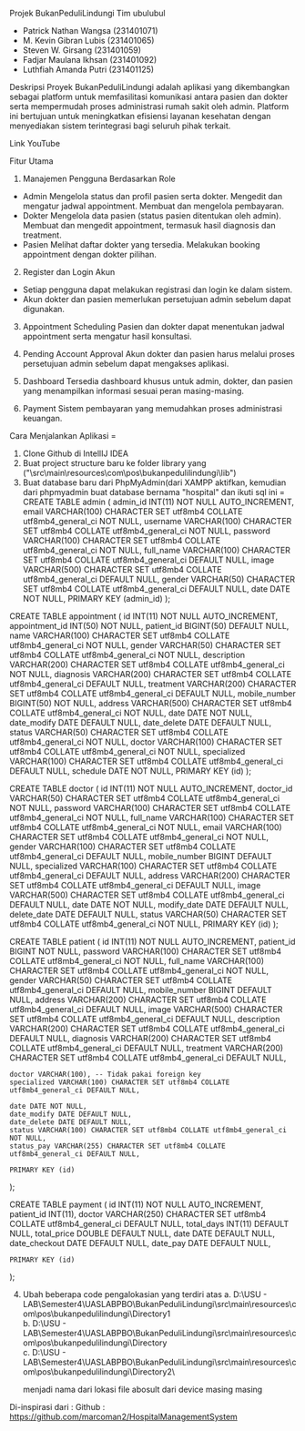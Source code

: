 Projek BukanPeduliLindungi
Tim ubulubul
- Patrick Nathan Wangsa (231401071)
- M. Kevin Gibran Lubis (231401065)
- Steven W. Girsang (231401059)
- Fadjar Maulana Ikhsan (231401092)
- Luthfiah Amanda Putri (231401125)

Deskripsi Proyek
BukanPeduliLindungi adalah aplikasi yang dikembangkan sebagai platform untuk memfasilitasi komunikasi antara pasien dan dokter serta mempermudah proses administrasi rumah sakit oleh admin. Platform ini bertujuan untuk meningkatkan efisiensi layanan kesehatan dengan menyediakan sistem terintegrasi bagi seluruh pihak terkait.

Link YouTube

Fitur Utama
1. Manajemen Pengguna Berdasarkan Role
- Admin
    Mengelola status dan profil pasien serta dokter.
    Mengedit dan mengatur jadwal appointment.
    Membuat dan mengelola pembayaran.
- Dokter
    Mengelola data pasien (status pasien ditentukan oleh admin).
    Membuat dan mengedit appointment, termasuk hasil diagnosis dan treatment.
- Pasien
    Melihat daftar dokter yang tersedia.
    Melakukan booking appointment dengan dokter pilihan.

2. Register dan Login Akun
- Setiap pengguna dapat melakukan registrasi dan login ke dalam sistem.
- Akun dokter dan pasien memerlukan persetujuan admin sebelum dapat digunakan.

3. Appointment Scheduling
    Pasien dan dokter dapat menentukan jadwal appointment serta mengatur hasil konsultasi.

4. Pending Account Approval
    Akun dokter dan pasien harus melalui proses persetujuan admin sebelum dapat mengakses aplikasi.

5. Dashboard
    Tersedia dashboard khusus untuk admin, dokter, dan pasien yang menampilkan informasi sesuai peran masing-masing.

6. Payment
    Sistem pembayaran yang memudahkan proses administrasi keuangan.

Cara Menjalankan Aplikasi = 
1. Clone Github di IntellIJ IDEA
2. Buat project structure baru ke folder library yang  ("\src\main\resources\com\pos\bukanpedulilindungi\lib")
3. Buat database baru dari PhpMyAdmin(dari XAMPP aktifkan, kemudian dari phpmyadmin buat database bernama "hospital" dan ikuti sql ini =
   CREATE TABLE admin (
    admin_id INT(11) NOT NULL AUTO_INCREMENT,
    email VARCHAR(100) CHARACTER SET utf8mb4 COLLATE utf8mb4_general_ci NOT NULL,
    username VARCHAR(100) CHARACTER SET utf8mb4 COLLATE utf8mb4_general_ci NOT NULL,
    password VARCHAR(100) CHARACTER SET utf8mb4 COLLATE utf8mb4_general_ci NOT NULL,
    full_name VARCHAR(100) CHARACTER SET utf8mb4 COLLATE utf8mb4_general_ci DEFAULT NULL,
    image VARCHAR(500) CHARACTER SET utf8mb4 COLLATE utf8mb4_general_ci DEFAULT NULL,
    gender VARCHAR(50) CHARACTER SET utf8mb4 COLLATE utf8mb4_general_ci DEFAULT NULL,
    date DATE NOT NULL,
    PRIMARY KEY (admin_id)
);

CREATE TABLE appointment (
    id INT(11) NOT NULL AUTO_INCREMENT,
    appointment_id INT(50) NOT NULL,
    patient_id BIGINT(50) DEFAULT NULL,
    name VARCHAR(100) CHARACTER SET utf8mb4 COLLATE utf8mb4_general_ci NOT NULL,
    gender VARCHAR(50) CHARACTER SET utf8mb4 COLLATE utf8mb4_general_ci NOT NULL,
    description VARCHAR(200) CHARACTER SET utf8mb4 COLLATE utf8mb4_general_ci NOT NULL,
    diagnosis VARCHAR(200) CHARACTER SET utf8mb4 COLLATE utf8mb4_general_ci DEFAULT NULL,
    treatment VARCHAR(200) CHARACTER SET utf8mb4 COLLATE utf8mb4_general_ci DEFAULT NULL,
    mobile_number BIGINT(50) NOT NULL,
    address VARCHAR(500) CHARACTER SET utf8mb4 COLLATE utf8mb4_general_ci NOT NULL,
    date DATE NOT NULL,
    date_modify DATE DEFAULT NULL,
    date_delete DATE DEFAULT NULL,
    status VARCHAR(50) CHARACTER SET utf8mb4 COLLATE utf8mb4_general_ci NOT NULL,
    doctor VARCHAR(100) CHARACTER SET utf8mb4 COLLATE utf8mb4_general_ci NOT NULL,
    specialized VARCHAR(100) CHARACTER SET utf8mb4 COLLATE utf8mb4_general_ci DEFAULT NULL,
    schedule DATE NOT NULL,
    PRIMARY KEY (id)
);

CREATE TABLE doctor (
    id INT(11) NOT NULL AUTO_INCREMENT,
    doctor_id VARCHAR(50) CHARACTER SET utf8mb4 COLLATE utf8mb4_general_ci NOT NULL,
    password VARCHAR(100) CHARACTER SET utf8mb4 COLLATE utf8mb4_general_ci NOT NULL,
    full_name VARCHAR(100) CHARACTER SET utf8mb4 COLLATE utf8mb4_general_ci NOT NULL,
    email VARCHAR(100) CHARACTER SET utf8mb4 COLLATE utf8mb4_general_ci NOT NULL,
    gender VARCHAR(100) CHARACTER SET utf8mb4 COLLATE utf8mb4_general_ci DEFAULT NULL,
    mobile_number BIGINT DEFAULT NULL,
    specialized VARCHAR(100) CHARACTER SET utf8mb4 COLLATE utf8mb4_general_ci DEFAULT NULL,
    address VARCHAR(200) CHARACTER SET utf8mb4 COLLATE utf8mb4_general_ci DEFAULT NULL,
    image VARCHAR(500) CHARACTER SET utf8mb4 COLLATE utf8mb4_general_ci DEFAULT NULL,
    date DATE NOT NULL,
    modify_date DATE DEFAULT NULL,
    delete_date DATE DEFAULT NULL,
    status VARCHAR(50) CHARACTER SET utf8mb4 COLLATE utf8mb4_general_ci NOT NULL,
    PRIMARY KEY (id)
);

CREATE TABLE patient (
    id INT(11) NOT NULL AUTO_INCREMENT,
    patient_id BIGINT NOT NULL,
    password VARCHAR(100) CHARACTER SET utf8mb4 COLLATE utf8mb4_general_ci NOT NULL,
    full_name VARCHAR(100) CHARACTER SET utf8mb4 COLLATE utf8mb4_general_ci NOT NULL,
    gender VARCHAR(50) CHARACTER SET utf8mb4 COLLATE utf8mb4_general_ci DEFAULT NULL,
    mobile_number BIGINT DEFAULT NULL,
    address VARCHAR(200) CHARACTER SET utf8mb4 COLLATE utf8mb4_general_ci DEFAULT NULL,
    image VARCHAR(500) CHARACTER SET utf8mb4 COLLATE utf8mb4_general_ci DEFAULT NULL,
    description VARCHAR(200) CHARACTER SET utf8mb4 COLLATE utf8mb4_general_ci DEFAULT NULL,
    diagnosis VARCHAR(200) CHARACTER SET utf8mb4 COLLATE utf8mb4_general_ci DEFAULT NULL,
    treatment VARCHAR(200) CHARACTER SET utf8mb4 COLLATE utf8mb4_general_ci DEFAULT NULL,
    
    doctor VARCHAR(100), -- Tidak pakai foreign key
    specialized VARCHAR(100) CHARACTER SET utf8mb4 COLLATE utf8mb4_general_ci DEFAULT NULL,

    date DATE NOT NULL,
    date_modify DATE DEFAULT NULL,
    date_delete DATE DEFAULT NULL,
    status VARCHAR(100) CHARACTER SET utf8mb4 COLLATE utf8mb4_general_ci NOT NULL,
    status_pay VARCHAR(255) CHARACTER SET utf8mb4 COLLATE utf8mb4_general_ci DEFAULT NULL,

    PRIMARY KEY (id)
);

CREATE TABLE payment (
    id INT(11) NOT NULL AUTO_INCREMENT,
    patient_id INT(11),
    doctor VARCHAR(250) CHARACTER SET utf8mb4 COLLATE utf8mb4_general_ci DEFAULT NULL,
    total_days INT(11) DEFAULT NULL,
    total_price DOUBLE DEFAULT NULL,
    date DATE DEFAULT NULL,
    date_checkout DATE DEFAULT NULL,
    date_pay DATE DEFAULT NULL,

    PRIMARY KEY (id)
);

4. Ubah beberapa code pengalokasian yang terdiri atas
   a. D:\USU - LAB\Semester4\UASLABPBO\BukanPeduliLindungi\src\main\resources\com\pos\bukanpedulilindungi\Directory1\
   b. D:\USU - LAB\Semester4\UASLABPBO\BukanPeduliLindungi\src\main\resources\com\pos\bukanpedulilindungi\Directory\
   c. D:\USU - LAB\Semester4\UASLABPBO\BukanPeduliLindungi\src\main\resources\com\pos\bukanpedulilindungi\Directory2\

   menjadi nama dari lokasi file abosult dari device masing masing


Di-inspirasi dari :
    Github : https://github.com/marcoman2/HospitalManagementSystem

